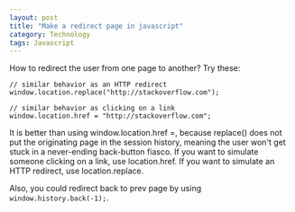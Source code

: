 ```yaml
---
layout: post
title: "Make a redirect page in javascript"
category: Technology
tags: Javascript
---
```


How to redirect the user from one page to another? Try these:

    // similar behavior as an HTTP redirect
    window.location.replace("http://stackoverflow.com");

    // similar behavior as clicking on a link
    window.location.href = "http://stackoverflow.com";

It is better than using window.location.href =, because replace()
does not put the originating page in the session history, meaning the
user won't get stuck in a never-ending back-button fiasco. If you want
to simulate someone clicking on a link, use location.href. If you want
to simulate an HTTP redirect, use location.replace.

Also, you could redirect back to prev page by using `window.history.back(-1);`.
